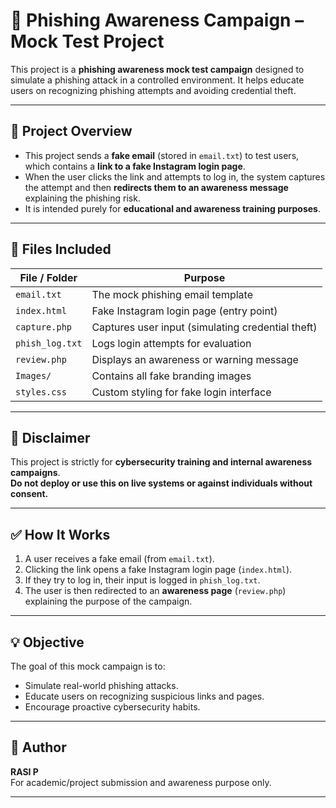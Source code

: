 # 📧 Phishing Awareness Campaign – Mock Test Project

This project is a **phishing awareness mock test campaign** designed to simulate a phishing attack in a controlled environment. It helps educate users on recognizing phishing attempts and avoiding credential theft.

---

## 📝 Project Overview

- This project sends a **fake email** (stored in `email.txt`) to test users, which contains a **link to a fake Instagram login page**.
- When the user clicks the link and attempts to log in, the system captures the attempt and then **redirects them to an awareness message** explaining the phishing risk.
- It is intended purely for **educational and awareness training purposes**.

---

## 📁 Files Included

| File / Folder       | Purpose                                              |
|---------------------|------------------------------------------------------|
| `email.txt`         | The mock phishing email template                    |
| `index.html`        | Fake Instagram login page (entry point)            |
| `capture.php`       | Captures user input (simulating credential theft)   |
| `phish_log.txt`     | Logs login attempts for evaluation                  |
| `review.php`        | Displays an awareness or warning message            |
| `Images/`           | Contains all fake branding images                   |
| `styles.css`        | Custom styling for fake login interface             |

---

## 🚨 Disclaimer

This project is strictly for **cybersecurity training and internal awareness campaigns**.  
**Do not deploy or use this on live systems or against individuals without consent.**

---

## ✅ How It Works

1. A user receives a fake email (from `email.txt`).
2. Clicking the link opens a fake Instagram login page (`index.html`).
3. If they try to log in, their input is logged in `phish_log.txt`.
4. The user is then redirected to an **awareness page** (`review.php`) explaining the purpose of the campaign.

---

## 💡 Objective

The goal of this mock campaign is to:
- Simulate real-world phishing attacks.
- Educate users on recognizing suspicious links and pages.
- Encourage proactive cybersecurity habits.

---

## 👤 Author

**RASI P**  
For academic/project submission and awareness purpose only.

---
